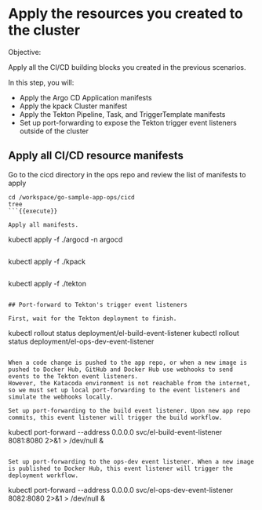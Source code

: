 # Apply the resources you created to the cluster

Objective:

Apply all the CI/CD building blocks you created in the previous scenarios.

In this step, you will:
- Apply the Argo CD Application manifests
- Apply the kpack Cluster manifest
- Apply the Tekton Pipeline, Task, and TriggerTemplate manifests
- Set up port-forwarding to expose the Tekton trigger event listeners outside of the cluster

## Apply all CI/CD resource manifests

Go to the cicd directory in the ops repo and review the list of manifests to apply

```
cd /workspace/go-sample-app-ops/cicd
tree
```{{execute}}

Apply all manifests.

```
kubectl apply -f ./argocd -n argocd
```{{execute}}

```
kubectl apply -f ./kpack
```{{execute}}

```
kubectl apply -f ./tekton
```{{execute}}

## Port-forward to Tekton's trigger event listeners

First, wait for the Tekton deployment to finish.

```
kubectl rollout status deployment/el-build-event-listener
kubectl rollout status deployment/el-ops-dev-event-listener
```{{execute}}

When a code change is pushed to the app repo, or when a new image is pushed to Docker Hub, GitHub and Docker Hub use webhooks to send events to the Tekton event listeners.
However, the Katacoda environment is not reachable from the internet, so we must set up local port-forwarding to the event listeners and simulate the webhooks locally.

Set up port-forwarding to the build event listener. Upon new app repo commits, this event listener will trigger the build workflow.

```
kubectl port-forward --address 0.0.0.0 svc/el-build-event-listener 8081:8080 2>&1 > /dev/null &
```{{execute T3}}

Set up port-forwarding to the ops-dev event listener. When a new image is published to Docker Hub, this event listener will trigger the deployment workflow.

```
kubectl port-forward --address 0.0.0.0 svc/el-ops-dev-event-listener 8082:8080 2>&1 > /dev/null &
```{{execute T4}}
